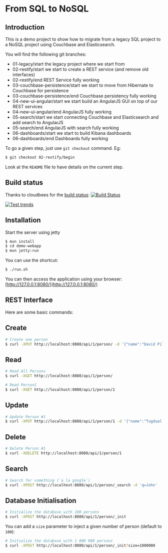 From SQL to NoSQL
=================

Introduction
------------

This is a demo project to show how to migrate from a legacy SQL project to a NoSQL project
using Couchbase and Elasticsearch.

You will find the following git branches:

* 01-legacy/start the legacy project where we start from
* 02-restify/start we start to create a REST service (and remove old interfaces)
* 02-restify/end REST Service fully working
* 03-couchbase-persistence/start we start to move from Hibernate to Couchbase for persistence
* 03-couchbase-persistence/end Couchbase persistency fully working
* 04-new-ui-angular/start we start build an AngularJS GUI on top of our REST services
* 04-new-ui-angular/end AngularJS fully working
* 05-search/start we start connecting Couchbase and Elasticsearch and add search to AngularJS
* 05-search/end AngularJS with search fully working
* 06-dashboards/start we start to build Kibana dashboards
* 06-dashboards/end Dashboards fully working

To go a given step, just use `git checkout` command. Eg:

```sh
$ git checkout 02-restify/begin
```

Look at the `README` file to have details on the current step.


Build status
------------

Thanks to cloudbees for the [build status](https://buildhive.cloudbees.com): [![Build Status](https://buildhive.cloudbees.com/job/dadoonet/job/sql2nosql/badge/icon)](https://buildhive.cloudbees.com/job/dadoonet/job/sql2nosql/)

[![Test trends](https://buildhive.cloudbees.com/job/dadoonet/job/sql2nosql/test/trend)](https://buildhive.cloudbees.com/job/dadoonet/job/sql2nosql/)

Installation
------------

Start the server using jetty

```sh
$ mvn install
$ cd demo-webapp
$ mvn jetty:run
```

You can use the shortcut:

```sh
$ ./run.sh
```

You can then access the application using your browser: [http://127.0.0.1:8080/](http://127.0.0.1:8080/)


REST Interface
--------------

Here are some basic commands:

## Create

```sh
# Create one person
$ curl -XPUT http://localhost:8080/api/1/person/ -d '{"name":"David Pilato"}'
```

## Read

```sh
# Read All Persons
$ curl -XGET http://localhost:8080/api/1/person/

# Read Person1
$ curl -XGET http://localhost:8080/api/1/person/1
```

## Update

```sh
# Update Person #1
$ curl -XPUT http://localhost:8080/api/1/person/1 -d '{"name":"Tugdual Grall"}'
```

## Delete

```sh
# Delete Person #1
$ curl -XDELETE http://localhost:8080/api/1/person/1
```

## Search

```sh
# Search for something (`a la google`)
$ curl -XPOST http://localhost:8080/api/1/person/_search -d 'q=John'
```

## Database Initialisation

```sh
# Initialize the database with 100 persons
$ curl -XPOST http://localhost:8080/api/1/person/_init
```

You can add a `size` parameter to inject a given number of person (default to `100`):

```sh
# Initialize the database with 1 000 000 persons
$ curl -XPOST http://localhost:8080/api/1/person/_init?size=1000000
```


